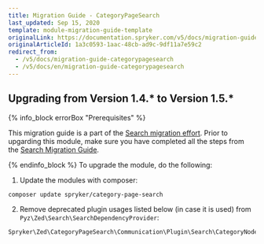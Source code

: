 ```yaml
---
title: Migration Guide - CategoryPageSearch
last_updated: Sep 15, 2020
template: module-migration-guide-template
originalLink: https://documentation.spryker.com/v5/docs/migration-guide-categorypagesearch
originalArticleId: 1a3c0593-1aac-48cb-ad9c-9df11a7e59c2
redirect_from:
  - /v5/docs/migration-guide-categorypagesearch
  - /v5/docs/en/migration-guide-categorypagesearch
---
```


## Upgrading from Version 1.4.* to Version 1.5.*
{% info_block errorBox "Prerequisites" %}

This migration guide is a part of the [Search migration effort](/docs/scos/dev/migration-concepts/search-migration-concept/search-migration-concept.html). Prior to upgarding this module, make sure you have completed all the steps from the [Search Migration Guide](/docs/scos/dev/module-migration-guides/{{page.version}}/migration-guide-search.html#upgrading-from-version-8-9---to-version-8-10--). 

{% endinfo_block %}
To upgrade the module, do the following:
1. Update the modules with composer:
```bash
composer update spryker/category-page-search
```
2. Remove deprecated plugin usages listed below (in case it is used) from `Pyz\Zed\Search\SearchDependencyProvider`:
```bash
Spryker\Zed\CategoryPageSearch\Communication\Plugin\Search\CategoryNodeDataPageMapBuilder
```
